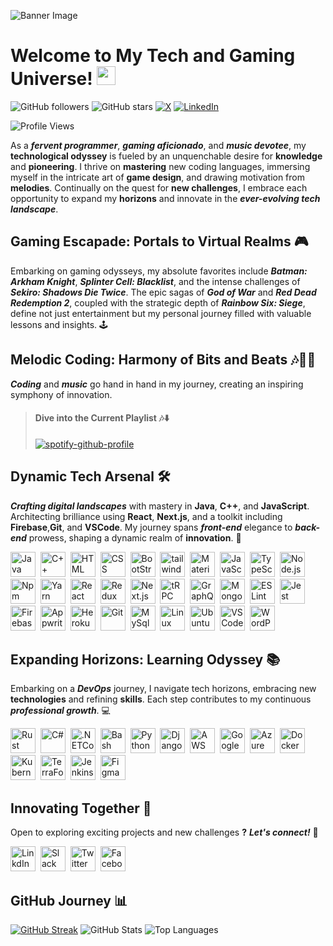 ![Banner Image](https://repository-images.githubusercontent.com/588181932/e36ec678-7984-4cdd-8e4c-a3932772ff8e)

<h1>
   Welcome to My Tech and Gaming Universe!
  <img src="https://media.giphy.com/media/hvRJCLFzcasrR4ia7z/giphy.gif" width="30px"/>
</h1> 


![GitHub followers](https://img.shields.io/github/followers/Hasnat-Ahmed-Goheer?style=social)
![GitHub stars](https://img.shields.io/github/stars/Hasnat-Ahmed-Goheer?style=social)
[![X](https://img.shields.io/badge/X-black?style=flat-square&logo=x&logoColor=white)](LINK_TO_YOUR_X_PROFILE)
[![LinkedIn](https://img.shields.io/badge/LinkedIn-blue?style=flat-square&logo=linkedin&logoColor=white)](LINK_TO_YOUR_LINKEDIN_PROFILE)

![Profile Views](https://komarev.com/ghpvc/?username=YourGitHubUsername&style=flat-square)



As a _**fervent programmer**_, _**gaming aficionado**_, and _**music devotee**_, my **technological odyssey** is fueled by an unquenchable desire for **knowledge** and **pioneering**. I thrive on **mastering** new coding languages, immersing myself in the intricate art of **game design**, and drawing motivation from **melodies**. Continually on the quest for **new challenges**, I embrace each opportunity to expand my **horizons** and innovate in the _**ever-evolving tech landscape**_.

##  Gaming Escapade: Portals to Virtual Realms 🎮
Embarking on gaming odysseys, my absolute favorites include _**Batman: Arkham Knight**_, _**Splinter Cell: Blacklist**_, and the intense challenges of _**Sekiro: Shadows Die Twice**_. The epic sagas of _**God of War**_ and _**Red Dead Redemption 2**_, coupled with the strategic depth of _**Rainbow Six: Siege**_, define not just entertainment but my personal journey filled with valuable lessons and insights. 🕹️

## Melodic Coding: Harmony of Bits and Beats 🎶👨‍💻
_**Coding**_ and _**music**_ go hand in hand in my journey, creating an inspiring symphony of innovation. 
> #### Dive into the Current Playlist 🎶⬇️
>[![spotify-github-profile](https://spotify-github-profile.vercel.app/api/view?uid=9vswfpmpfktc17c8bzbh37qq7&cover_image=true&theme=natemoo-re&show_offline=false&background_color=121212&interchange=true&bar_color=53b14f&bar_color_cover=true)](https://spotify-github-profile.vercel.app/api/view?uid=9vswfpmpfktc17c8bzbh37qq7&redirect=true)

## Dynamic Tech Arsenal 🛠️
**_Crafting digital landscapes_** with mastery in **Java**, **C++**, and **JavaScript**. Architecting brilliance using **React**, **Next.js**, and a toolkit including **Firebase**,**Git**, and **VSCode**. My journey spans _**front-end**_ elegance to _**back-end**_ prowess, shaping a dynamic realm of **innovation**. 🚀

<div>
  <!-- Add tech stack icons -->
  <img src="https://cdn.jsdelivr.net/gh/devicons/devicon/icons/java/java-original.svg" width="40" height="40" title="Java" alt="Java" />&nbsp;
  <img src="https://cdn.jsdelivr.net/gh/devicons/devicon/icons/cplusplus/cplusplus-original.svg" width="40" height="40" title="C++" alt="C++" />&nbsp;
  <img src="https://cdn.jsdelivr.net/gh/devicons/devicon/icons/html5/html5-original.svg" title="HTML" alt="HTML" width="40" height="40"/>&nbsp;
  <img src="https://cdn.jsdelivr.net/gh/devicons/devicon/icons/css3/css3-original.svg" title="CSS" alt="CSS" width="40" height="40"/>&nbsp;
  <img src="https://cdn.jsdelivr.net/gh/devicons/devicon/icons/bootstrap/bootstrap-original.svg" width="40" height="40" title="BootStrap" alt="BootStrap" />&nbsp;
  <img src="https://cdn.jsdelivr.net/gh/devicons/devicon/icons/tailwindcss/tailwindcss-plain.svg" width="40" height="40" title="tailwindCSS" alt="tailwindCSS"  />&nbsp;
  <img src="https://cdn.jsdelivr.net/gh/devicons/devicon/icons/materialui/materialui-original.svg" width="40" height="40" title="MaterialUI" alt="MaterialUI" />&nbsp;
  <img src="https://cdn.jsdelivr.net/gh/devicons/devicon/icons/javascript/javascript-plain.svg" title="JavaScript" alt="JavaScript" width="40" height="40"/>&nbsp;
  <img src="https://cdn.jsdelivr.net/gh/devicons/devicon/icons/typescript/typescript-original.svg" title="TypeScript" alt="TypeScript" width="40" height="40"/>&nbsp;
  <img src="https://cdn.jsdelivr.net/gh/devicons/devicon/icons/nodejs/nodejs-original.svg" width="40" height="40" title="Node.js" alt="Node.js" />&nbsp;
  <img src="https://cdn.jsdelivr.net/gh/devicons/devicon/icons/npm/npm-original-wordmark.svg" width="40" height="40" title="Npm" alt="Npm" />&nbsp;
  <img src="https://cdn.jsdelivr.net/gh/devicons/devicon/icons/yarn/yarn-original.svg"  width="40" height="40" title="Yarn" alt="Yarn" />&nbsp;     
  <img src="https://cdn.jsdelivr.net/gh/devicons/devicon/icons/react/react-original.svg"  width="40" height="40" title="React" alt="React" />&nbsp;
  <img src="https://cdn.jsdelivr.net/gh/devicons/devicon/icons/redux/redux-original.svg" width="40" height="40" title="Redux" alt="Redux" />&nbsp;
  <img src="https://devicons.railway.app/i/nextjs-light.svg" width="40" height="40" title="Next.js" alt="Next.js" />&nbsp;
  <img src="https://devicons.railway.app/i/trpc.png" width="40" height="40" title="tRPC" alt="tRPC" />&nbsp;
  <img src="https://cdn.jsdelivr.net/gh/devicons/devicon/icons/graphql/graphql-plain.svg" width="40" height="40" title="GraphQl" alt="GraphQl" />&nbsp;
  <img src="https://cdn.jsdelivr.net/gh/devicons/devicon/icons/mongodb/mongodb-original.svg" width="40" height="40" title="MongoDB" alt="MongoDB" />&nbsp;
  <img src="https://cdn.jsdelivr.net/gh/devicons/devicon/icons/eslint/eslint-original.svg" width="40" height="40" title="ESLint" alt="ESLint" />&nbsp;
  <img src="https://cdn.jsdelivr.net/gh/devicons/devicon/icons/jest/jest-plain.svg" width="40" height="40" title="Jest" alt="Jest" />&nbsp;
  <img src="https://cdn.jsdelivr.net/gh/devicons/devicon/icons/firebase/firebase-plain.svg" width="40" height="40" title="Firebase" alt="Firebase" />&nbsp;
  <img src="https://cdn.jsdelivr.net/gh/devicons/devicon/icons/appwrite/appwrite-original.svg" width="40" height="40" title="Appwrite" alt="Appwrite" />&nbsp;
  <img src="https://cdn.jsdelivr.net/gh/devicons/devicon/icons/heroku/heroku-original.svg" width="40" height="40" title="Heroku" alt="Heroku" />&nbsp;
  <img src="https://cdn.jsdelivr.net/gh/devicons/devicon/icons/git/git-original.svg" width="40" height="40" title="Git" alt="Git" />&nbsp;
  <img src="https://cdn.jsdelivr.net/gh/devicons/devicon/icons/mysql/mysql-original.svg" width="40" height="40" title="MySql" alt="MySql" />&nbsp;
  <img  src="https://cdn.jsdelivr.net/gh/devicons/devicon/icons/linux/linux-original.svg" title="Linux" alt="Linux" width="40" height="40"/>&nbsp;
  <img src="https://cdn.jsdelivr.net/gh/devicons/devicon/icons/ubuntu/ubuntu-plain.svg" width="40" height="40" title="Ubuntu" alt="Ubuntu" />&nbsp;
  <img src="https://cdn.jsdelivr.net/gh/devicons/devicon/icons/vscode/vscode-original.svg" width="40" height="40" title="VSCode" alt="VSCode" />&nbsp;
  <img src="https://cdn.jsdelivr.net/gh/devicons/devicon/icons/wordpress/wordpress-original.svg" width="40" height="40" title="WordPress" alt="WordPress" />&nbsp;
</div>

## Expanding Horizons: Learning Odyssey 📚
Embarking on a _**DevOps**_ journey, I navigate tech horizons, embracing new **technologies** and refining **skills**. Each step contributes to my continuous _**professional growth**_. 💻
<div >
  <!-- Add learning journey icons -->
  <img src="https://devicons.railway.app/i/rust-light.svg"  title="Rust" alt="Rust" width="40" height="40"/>&nbsp;
  <img src="https://cdn.jsdelivr.net/gh/devicons/devicon/icons/csharp/csharp-original.svg" title="C#" alt="C#" width="40" height="40" />&nbsp;
  <img src="https://cdn.jsdelivr.net/gh/devicons/devicon/icons/dotnetcore/dotnetcore-original.svg" title=".NETCore" alt=".NETCore" width="40" height="40"/>&nbsp;
  <img src="https://devicons.railway.app/i/bash.svg" title="Bash" alt="Bash" width="40" height="40"/>&nbsp;
  <img src="https://cdn.jsdelivr.net/gh/devicons/devicon/icons/python/python-original.svg"  title="Python" alt="Python" width="40" height="40"/>&nbsp;
  <img src="https://devicons.railway.app/i/django.svg"  title="Django" alt="Django" width="40" height="40"/>&nbsp;
  <img src="https://cdn.jsdelivr.net/gh/devicons/devicon/icons/amazonwebservices/amazonwebservices-original.svg" title="AWS" alt="AWS" width="40" height="40"/>&nbsp;
  <img src="https://cdn.jsdelivr.net/gh/devicons/devicon/icons/googlecloud/googlecloud-original.svg"  title="GoogleCloud" alt="GoogleCloud" width="40" height="40"/>&nbsp;
  <img src="https://cdn.jsdelivr.net/gh/devicons/devicon/icons/azure/azure-original.svg"  title="Azure" alt="Azure" width="40" height="40"/>&nbsp;
  <img src="https://cdn.jsdelivr.net/gh/devicons/devicon/icons/docker/docker-original.svg"  title="Dockers" alt="Dockers" width="40" height="40"/>&nbsp;
  <img src="https://cdn.jsdelivr.net/gh/devicons/devicon/icons/kubernetes/kubernetes-plain.svg" title="Kubernetes" alt="Kubernetes" width="40" height="40"/>&nbsp;
  <img src="https://cdn.jsdelivr.net/gh/devicons/devicon/icons/terraform/terraform-original.svg" title="TerraForm" alt="TerraForm" width="40" height="40"/>&nbsp;
  <img src="https://cdn.jsdelivr.net/gh/devicons/devicon/icons/jenkins/jenkins-original.svg"  title="Jenkins" alt="Jenkins" width="40" height="40"/>&nbsp;
  <img src="https://cdn.jsdelivr.net/gh/devicons/devicon/icons/figma/figma-original.svg" title="Figma" alt="Figma" width="40" height="40"/>&nbsp;
</div>

## Innovating Together 🚀
Open to exploring exciting projects and new challenges **?** _**Let's connect!**_ 🤝

<div>
<a src='https://github.com'><img src="https://cdn.jsdelivr.net/gh/devicons/devicon/icons/linkedin/linkedin-original.svg" title="LinkdIn" alt="LinkdIn" width="40" height="40"/>&nbsp;</a>
  <img src="https://cdn.jsdelivr.net/gh/devicons/devicon/icons/slack/slack-original.svg"  title="Slack" alt="Slack" width="40" height="40"/>&nbsp;
  <img src="https://cdn.jsdelivr.net/gh/devicons/devicon/icons/twitter/twitter-original.svg" title="Twitter" alt="Twitter" width="40" height="40"/>&nbsp;
  <img src="https://cdn.jsdelivr.net/gh/devicons/devicon/icons/facebook/facebook-original.svg" title="Facebook" alt="Facebook" width="40" height="40"/>&nbsp;
  
  <!-- Social media icons -->
  
</div>

## GitHub Journey 📊 
<div>
  <a href="https://git.io/streak-stats"><img src="https://streak-stats.demolab.com?user=Hasnat-Ahmed-Goheer&theme=github-dark-blue&hide_border=true&border_radius=12&card_width=496&background=45%2C0D1117%2C1C2431&stroke=8D6F15&currStreakNum=fff&currStreakLabel=fff&sideLabels=58A6FF&fire=FF652F" alt="GitHub Streak" /></a>
 <img src="https://github-readme-stats.vercel.app/api?username=Hasnat-Ahmed-Goheer&show_icons=true&theme=github_dark&bg_color=45,0D1117,1C2431&hide_border=true&border_radius=12&ring_color=1f6feb&text_color=fff&title_color=58a6ff" alt="GitHub Stats" />
  <img src="https://github-readme-stats.vercel.app/api/top-langs/?username=Hasnat-Ahmed-Goheer&layout=compact&theme=sunset-gradient&theme=github_dark&bg_color=45,0D1117,1C2431&hide_border=true&border_radius=12&text_color=fff&title_color=58a6ff" alt="Top Languages" />
</div>

